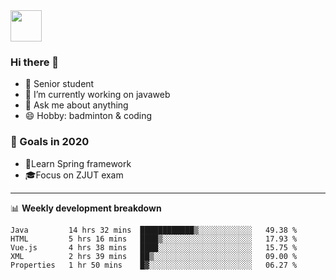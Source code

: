<img src="https://github.com/egoist/egoist/raw/master/balloon.gif" width="50">

### Hi there 🐏

- 🌱 Senior student
- 🔭 I’m currently working on javaweb
- 💬 Ask me about anything
- 😄 Hobby: badminton & coding

### 🚀 Goals in 2020
+ 🍃Learn Spring framework
+ 🎓Focus on ZJUT exam
-------

📊 **Weekly development breakdown**
<!--START_SECTION:waka-->
```text
Java         14 hrs 32 mins  ████████████▒░░░░░░░░░░░░   49.38 % 
HTML         5 hrs 16 mins   ████▒░░░░░░░░░░░░░░░░░░░░   17.93 % 
Vue.js       4 hrs 38 mins   ████░░░░░░░░░░░░░░░░░░░░░   15.75 % 
XML          2 hrs 39 mins   ██▒░░░░░░░░░░░░░░░░░░░░░░   09.00 % 
Properties   1 hr 50 mins    █▓░░░░░░░░░░░░░░░░░░░░░░░   06.27 % 
```
<!--END_SECTION:waka-->
